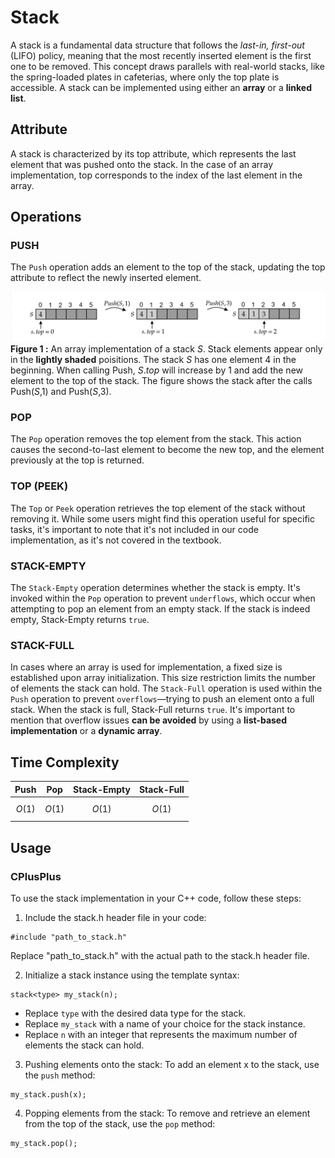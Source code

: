 # Stack
A stack is a fundamental data structure that follows the *last-in, first-out* (LIFO) policy, meaning that the most recently inserted element is the first one to be removed. This concept draws parallels with real-world stacks, like the spring-loaded plates in cafeterias, where only the top plate is accessible. A stack can be implemented using either an **array** or a **linked list**.

## Attribute
A stack is characterized by its top attribute, which represents the last element that was pushed onto the stack. In the case of an array implementation, top corresponds to the index of the last element in the array.

## Operations
### PUSH
The `Push` operation adds an element to the top of the stack, updating the top attribute to reflect the newly inserted element.

![Figure 1 Push](https://github.com/mjyang0902/Data-Structure/blob/main/stack/figures/stack_push.png)
**Figure 1 :**  An array implementation of a stack $S$. Stack elements appear only in the **lightly shaded** poisitions. The stack $S$ has one element 4 in the beginning. When calling Push, $S.top$ will increase by 1 and add the new element to the top of the stack. The figure shows the stack after the calls Push($S$,1) and Push($S$,3).

### POP
The `Pop` operation removes the top element from the stack. This action causes the second-to-last element to become the new top, and the element previously at the top is returned.
### TOP (PEEK)
The `Top` or `Peek` operation retrieves the top element of the stack without removing it. While some users might find this operation useful for specific tasks, it's important to note that it's not included in our code implementation, as it's not covered in the textbook.
### STACK-EMPTY
The `Stack-Empty` operation determines whether the stack is empty. It's invoked within the `Pop` operation to prevent `underflows`, which occur when attempting to pop an element from an empty stack. If the stack is indeed empty, Stack-Empty returns `true`.
### STACK-FULL
In cases where an array is used for implementation, a fixed size is established upon array initialization. This size restriction limits the number of elements the stack can hold. The `Stack-Full` operation is used within the `Push` operation to prevent `overflows`—trying to push an element onto a full stack. When the stack is full, Stack-Full returns `true`. It's important to mention that overflow issues **can be avoided** by using a **list-based implementation** or a **dynamic array**.
## Time Complexity
| Push | Pop | Stack-Empty | Stack-Full |
|:---:|:---:|:---:|:---:|
| $$O(1)$$ | $$O(1)$$ | $$O(1)$$ | $$O(1)$$ | 

## Usage
### CPlusPlus
To use the stack implementation in your C++ code, follow these steps:
1. Include the stack.h header file in your code:
```
#include "path_to_stack.h"
```
Replace "path_to_stack.h" with the actual path to the stack.h header file.

2. Initialize a stack instance using the template syntax:
```
stack<type> my_stack(n); 
```
- Replace `type` with the desired data type for the stack.
- Replace `my_stack` with a name of your choice for the stack instance.
- Replace `n` with an integer that represents the maximum number of elements the stack can hold.

3. Pushing elements onto the stack:
To add an element x to the stack, use the `push` method:
```
my_stack.push(x);
```
4. Popping elements from the stack:
To remove and retrieve an element from the top of the stack, use the `pop` method:
```
my_stack.pop();
```
